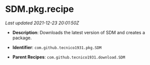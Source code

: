 # SDM.pkg.recipe

_Last updated 2021-12-23 20:01:50Z_

- **Description**: Downloads the latest version of SDM and creates a package.

- **Identifier**: `com.github.tecnico1931.pkg.SDM`

- **Parent Recipes**: `com.github.tecnico1931.download.SDM`
